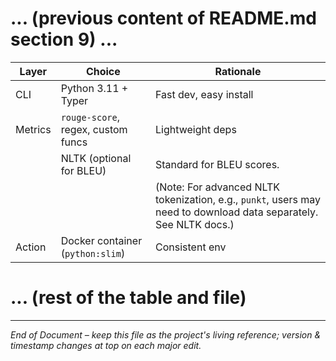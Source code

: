 # ... (previous content of README.md section 9) ...
| Layer     | Choice                               | Rationale                  |
| --------- | ------------------------------------ | -------------------------- |
| CLI       | Python 3.11 + Typer                  | Fast dev, easy install     |
| Metrics   | `rouge-score`, regex, custom funcs   | Lightweight deps           |
|           | NLTK (optional for BLEU)             | Standard for BLEU scores.  |
|           |                                      | (Note: For advanced NLTK tokenization, e.g., `punkt`, users may need to download data separately. See NLTK docs.) |
| Action    | Docker container (`python:slim`)     | Consistent env             |
# ... (rest of the table and file) 

--- 

*End of Document – keep this file as the project's living reference; version & timestamp changes at top on each major edit.*

<!-- Workflow debug trigger --> 